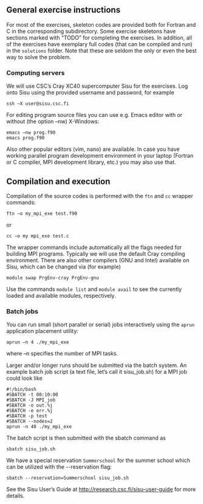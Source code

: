 ## General exercise instructions

For most of the exercises, skeleton codes are provided both for Fortran and C
in the corresponding subdirectory. Some exercise skeletons have sections
marked with “TODO” for completing the exercises. In addition, all of the
exercises have exemplary full codes (that can be compiled and run) in the
`solutions` folder. Note that these are seldom the only or even the best way to
solve the problem.

### Computing servers
We will use CSC’s Cray XC40 supercomputer Sisu for the exercises. Log onto
Sisu using the provided username and password, for example

```
ssh –X user@sisu.csc.fi
```

For editing program source files you can use e.g. Emacs editor with or without
(the option –nw) X-Windows:

```
emacs –nw prog.f90
emacs prog.f90
```

Also other popular editors (vim, nano) are available.
In case you have working parallel program development environment in your
laptop (Fortran or C compiler, MPI development library, etc.) you may also use
that.

## Compilation and execution
Compilation of the source codes is performed with the `ftn` and `cc` wrapper
commands:
```
ftn –o my_mpi_exe test.f90
```
or
```
cc –o my mpi_exe test.c
```

The wrapper commands include automatically all the flags needed for building
MPI programs.
Typically we will use the default Cray compiling environment. There are also
other compilers (GNU and Intel) available on Sisu, which  can be changed via
(for example)
```
module swap PrgEnv-cray PrgEnv-gnu
```
Use the commands `module list` and `module avail` to see the currently loaded 
and available modules, respectively.

### Batch jobs

You can run small (short parallel or serial) jobs interactively using the
`aprun` application placement utility:
```
aprun –n 4 ./my_mpi_exe
```
where –n specifies the number of MPI tasks.

Larger and/or longer runs should be submitted via the batch system. An example
batch job script (a text file, let’s call it sisu_job.sh) for a MPI job could
look like
```
#!/bin/bash
#SBATCH -t 00:10:00
#SBATCH -J MPI_job
#SBATCH -o out.%j
#SBATCH -e err.%j
#SBATCH -p test
#SBATCH --nodes=2
aprun -n 48 ./my_mpi_exe
```

The batch script is then submitted with the sbatch command as
```
sbatch sisu_job.sh
```

We have a special reservation `Summerschool` for the summer school which 
can be utilized with the --reservation flag:
```
sbatch --reservation=Summerschool sisu_job.sh
```

See the Sisu User’s Guide at http://research.csc.fi/sisu-user-guide for more
details.

